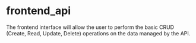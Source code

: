 # frontend_api
The frontend interface will allow the user to perform the basic CRUD (Create, Read, Update, Delete) operations on the data managed by the API.
